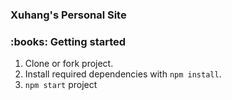 <h3>Xuhang's Personal Site</h3>

<h3>:books: Getting started</h3>

1. Clone or fork project.
2. Install required dependencies with `npm install`.
3. `npm start` project
